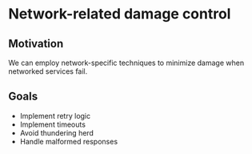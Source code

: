# Network-related damage control

## Motivation

We can employ network-specific techniques to minimize damage when networked services fail.

## Goals

* Implement retry logic
* Implement timeouts
* Avoid thundering herd
* Handle malformed responses
